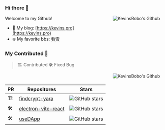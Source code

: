 ### Hi there 👋

<a href="https://github.com/KevinsBobo">
<img src="https://github-readme-stats.vercel.app/api?username=kevinsbobo&count_private=true&show_icons=true&icon_color=1E90FF&text_color=696969&bg_color=ffffff&hide_title=true" align="right" alt="KevinsBobo's Github" style="margin-bottom: 20px;"/>
</a>

Welcome to my Github!

- 🚀 My blog: [https://kevins.pro](https://kevins.pro)
- ❄️ My favorite bbs: [看雪](https://bbs.kanxue.com/homepage-751258.htm)

### My Contributed 🌱

> 🏗️ Contributed 🛠️ Fixed Bug

<a href="https://github.com/KevinsBobo">
<img src="https://github-readme-stats.vercel.app/api/top-langs/?username=kevinsbobo&layout=compact&hide=Roff,css,html" align="right" alt="KevinsBobo's Github" style="margin-bottom: 20px;"/>
</a>

| PR | Repositores | Stars |
| ---- | ---- | ---- |
| 🏗️ | [findcrypt-yara](https://github.com/polymorf/findcrypt-yara) | ![GitHub stars](https://img.shields.io/github/stars/polymorf/findcrypt-yara?color=1E90FF) |
| 🛠️ | [electron-vite-react](https://github.com/electron-vite/electron-vite-react) | ![GitHub stars](https://img.shields.io/github/stars/caoxiemeihao/vite-react-electron?color=1E90FF) |
| 🛠️ | [useDApp](https://github.com/TrueFiEng/useDApp) | ![GitHub stars](https://img.shields.io/github/stars/TrueFiEng/useDApp?color=1E90FF) |


<!--
- 🔭 I’m currently working on ...
- 🌱 I’m currently learning ...
- 👯 I’m looking to collaborate on ...
- 🤔 I’m looking for help with ...
- 💬 Ask me about ...
- 📫 How to reach me: ...
- 😄 Pronouns: ...
- ⚡ Fun fact: ...
-->
